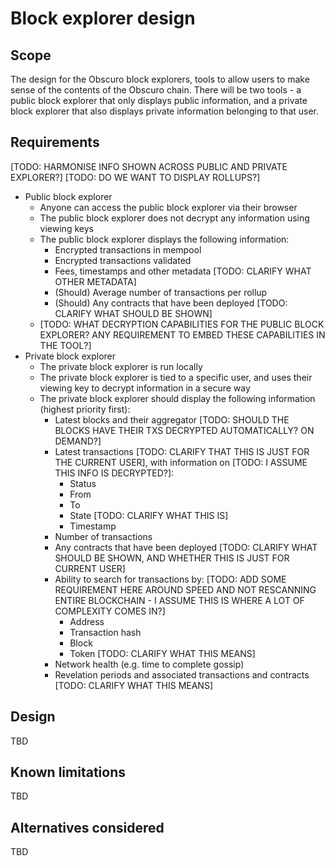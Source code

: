 # Block explorer design

## Scope

The design for the Obscuro block explorers, tools to allow users to make sense of the contents of the Obscuro chain. 
There will be two tools - a public block explorer that only displays public information, and a private block explorer 
that also displays private information belonging to that user.

## Requirements

[TODO: HARMONISE INFO SHOWN ACROSS PUBLIC AND PRIVATE EXPLORER?]
[TODO: DO WE WANT TO DISPLAY ROLLUPS?]

* Public block explorer
  * Anyone can access the public block explorer via their browser
  * The public block explorer does not decrypt any information using viewing keys
  * The public block explorer displays the following information:
    * Encrypted transactions in mempool
    * Encrypted transactions validated
    * Fees, timestamps and other metadata [TODO: CLARIFY WHAT OTHER METADATA]
    * (Should) Average number of transactions per rollup
    * (Should) Any contracts that have been deployed [TODO: CLARIFY WHAT SHOULD BE SHOWN]
  * [TODO: WHAT DECRYPTION CAPABILITIES FOR THE PUBLIC BLOCK EXPLORER? ANY REQUIREMENT TO EMBED THESE CAPABILITIES IN THE TOOL?]
* Private block explorer
  * The private block explorer is run locally
  * The private block explorer is tied to a specific user, and uses their viewing key to decrypt information in a 
    secure way
  * The private block explorer should display the following information (highest priority first):
    * Latest blocks and their aggregator [TODO: SHOULD THE BLOCKS HAVE THEIR TXS DECRYPTED AUTOMATICALLY? ON DEMAND?]
    * Latest transactions [TODO: CLARIFY THAT THIS IS JUST FOR THE CURRENT USER], with information on [TODO: I ASSUME THIS INFO IS DECRYPTED?]:
      * Status
      * From
      * To
      * State [TODO: CLARIFY WHAT THIS IS]
      * Timestamp
    * Number of transactions
    * Any contracts that have been deployed [TODO: CLARIFY WHAT SHOULD BE SHOWN, AND WHETHER THIS IS JUST FOR CURRENT USER]
    * Ability to search for transactions by: [TODO: ADD SOME REQUIREMENT HERE AROUND SPEED AND NOT RESCANNING ENTIRE BLOCKCHAIN - I ASSUME THIS IS WHERE A LOT OF COMPLEXITY COMES IN?]
      * Address
      * Transaction hash
      * Block
      * Token [TODO: CLARIFY WHAT THIS MEANS]
    * Network health (e.g. time to complete gossip)
    * Revelation periods and associated transactions and contracts [TODO: CLARIFY WHAT THIS MEANS]

## Design

TBD

## Known limitations

TBD

## Alternatives considered

TBD
